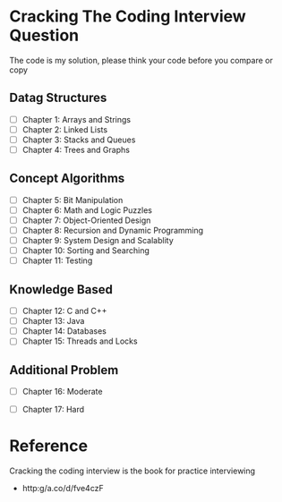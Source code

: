 # Cracking The Coding Interview Question 
The code is my solution, please think your code before you compare or copy 

## Datag Structures
- [ ] Chapter 1: Arrays and Strings
- [ ] Chapter 2: Linked Lists
- [ ] Chapter 3: Stacks and Queues
- [ ] Chapter 4: Trees and Graphs
## Concept Algorithms
- [ ] Chapter 5: Bit Manipulation
- [ ] Chapter 6: Math and Logic Puzzles
- [ ] Chapter 7: Object-Oriented Design
- [ ] Chapter 8: Recursion and Dynamic Programming
- [ ] Chapter 9: System Design and Scalablity
- [ ] Chapter 10: Sorting and Searching
- [ ] Chapter 11: Testing
## Knowledge Based
- [ ] Chapter 12: C and C++
- [ ] Chapter 13: Java
- [ ] Chapter 14: Databases
- [ ] Chapter 15: Threads and Locks
## Additional Problem
- [ ] Chapter 16: Moderate
- [ ] Chapter 17: Hard


# Reference
Cracking the coding interview is the book for practice interviewing
- http:g/a.co/d/fve4czF
